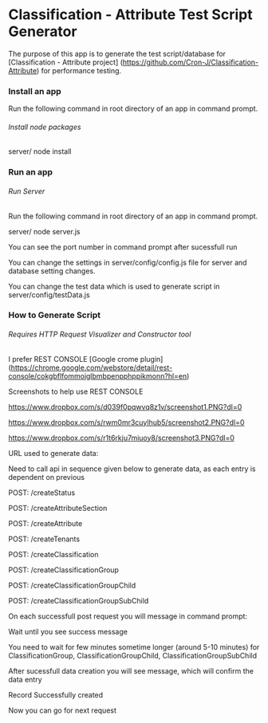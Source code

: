 Classification - Attribute Test Script Generator
=================================================

The purpose of this app is to generate the test script/database for [Classification - Attribute project] (https://github.com/Cron-J/Classification-Attribute) for performance testing.


### Install an app

Run the following command in root directory of an app in command prompt.

###### *Install node packages*

server/ node install

### Run an app

###### *Run Server*

Run the following command in root directory of an app in command prompt.

server/ node server.js

You can see the port number in command prompt after sucessfull run

You can change the settings in server/config/config.js file for server and database setting changes.

You can change the test data which is used to generate script in server/config/testData.js

### How to Generate Script

###### *Requires HTTP Request Visualizer and Constructor tool*

I prefer REST CONSOLE [Google crome plugin] (https://chrome.google.com/webstore/detail/rest-console/cokgbflfommojglbmbpenpphppikmonn?hl=en)

Screenshots to help use REST CONSOLE

https://www.dropbox.com/s/d039f0pqwvq8z1v/screenshot1.PNG?dl=0

https://www.dropbox.com/s/rwm0mr3cuylhub5/screenshot2.PNG?dl=0

https://www.dropbox.com/s/r1t6rkju7miuoy8/screenshot3.PNG?dl=0

URL used to generate data:

Need to call api in sequence given below to generate data, as each entry is dependent on previous

POST: /createStatus

POST: /createAttributeSection

POST: /createAttribute

POST: /createTenants

POST: /createClassification

POST: /createClassificationGroup

POST: /createClassificationGroupChild

POST: /createClassificationGroupSubChild

On each successfull post request you will message in command prompt:

Wait until you see success message

You need to wait for few minutes sometime longer (around 5-10 minutes) for ClassificationGroup, ClassificationGroupChild, ClassificationGroupSubChild

After sucessfull data creation you will see message, which will confirm the data entry

Record Successfully created

Now you can go for next request